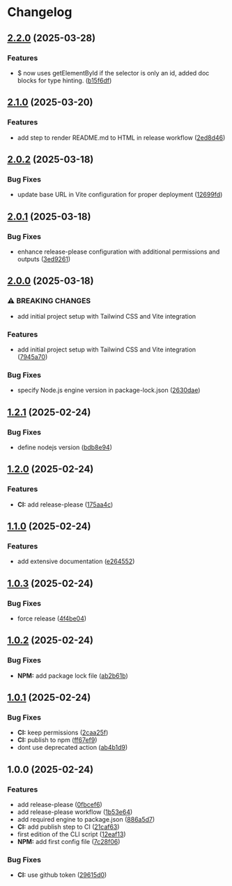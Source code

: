# Changelog

## [2.2.0](https://github.com/rvanbaalen/domjs/compare/domjs-v2.1.0...domjs-v2.2.0) (2025-03-28)


### Features

* $ now uses getElementById if the selector is only an id, added doc blocks for type hinting. ([b15f6df](https://github.com/rvanbaalen/domjs/commit/b15f6df2a7549adb73608c8068b94d73adf1d02a))

## [2.1.0](https://github.com/rvanbaalen/domjs/compare/domjs-v2.0.2...domjs-v2.1.0) (2025-03-20)


### Features

* add step to render README.md to HTML in release workflow ([2ed8d46](https://github.com/rvanbaalen/domjs/commit/2ed8d4657a3dcd30ee99e7a7eb4845a675d3f8c9))

## [2.0.2](https://github.com/rvanbaalen/domjs/compare/domjs-v2.0.1...domjs-v2.0.2) (2025-03-18)


### Bug Fixes

* update base URL in Vite configuration for proper deployment ([12699fd](https://github.com/rvanbaalen/domjs/commit/12699fd3665f15f3af23af34e72c4c01b0db51e6))

## [2.0.1](https://github.com/rvanbaalen/domjs/compare/domjs-v2.0.0...domjs-v2.0.1) (2025-03-18)


### Bug Fixes

* enhance release-please configuration with additional permissions and outputs ([3ed9261](https://github.com/rvanbaalen/domjs/commit/3ed92610dc4a888eedafe0d2c96aaedf335a1652))

## [2.0.0](https://github.com/rvanbaalen/domjs/compare/domjs-v1.2.1...domjs-v2.0.0) (2025-03-18)


### ⚠ BREAKING CHANGES

* add initial project setup with Tailwind CSS and Vite integration

### Features

* add initial project setup with Tailwind CSS and Vite integration ([7945a70](https://github.com/rvanbaalen/domjs/commit/7945a70d88ba583b841266cb1cb556be097298e6))


### Bug Fixes

* specify Node.js engine version in package-lock.json ([2630dae](https://github.com/rvanbaalen/domjs/commit/2630dae479edf770a9882158e9417096bc339a49))

## [1.2.1](https://github.com/rvanbaalen/domjs/compare/domjs-v1.2.0...domjs-v1.2.1) (2025-02-24)


### Bug Fixes

* define nodejs version ([bdb8e94](https://github.com/rvanbaalen/domjs/commit/bdb8e94dbf7642113f6cdce9cfad684a375ed27f))

## [1.2.0](https://github.com/rvanbaalen/domjs/compare/domjs-v1.1.0...domjs-v1.2.0) (2025-02-24)


### Features

* **CI:** add release-please ([175aa4c](https://github.com/rvanbaalen/domjs/commit/175aa4c74149579d90f9c930f9fa490427dfa517))

## [1.1.0](https://github.com/rvanbaalen/runner-manager/compare/runner-manager-v1.0.3...runner-manager-v1.1.0) (2025-02-24)


### Features

* add extensive documentation ([e264552](https://github.com/rvanbaalen/runner-manager/commit/e264552e12569ffff4feafaa57a3ab13e3dab98c))

## [1.0.3](https://github.com/rvanbaalen/runner-manager/compare/runner-manager-v1.0.2...runner-manager-v1.0.3) (2025-02-24)


### Bug Fixes

* force release ([4f4be04](https://github.com/rvanbaalen/runner-manager/commit/4f4be04be494da951c08d8c456c446472e4131f0))

## [1.0.2](https://github.com/rvanbaalen/runner-manager/compare/runner-manager-v1.0.1...runner-manager-v1.0.2) (2025-02-24)


### Bug Fixes

* **NPM:** add package lock file ([ab2b61b](https://github.com/rvanbaalen/runner-manager/commit/ab2b61b36daf866430e75168352485d13e51985c))

## [1.0.1](https://github.com/rvanbaalen/runner-manager/compare/runner-manager-v1.0.0...runner-manager-v1.0.1) (2025-02-24)


### Bug Fixes

* **CI:** keep permissions ([2caa25f](https://github.com/rvanbaalen/runner-manager/commit/2caa25f0cc77d3bb564ba4f9905559340471cf3e))
* **CI:** publish to npm ([ff67ef9](https://github.com/rvanbaalen/runner-manager/commit/ff67ef9d56a60b9ee9aee8e2525af94d2f1ad219))
* dont use deprecated action ([ab4b1d9](https://github.com/rvanbaalen/runner-manager/commit/ab4b1d9431724c4c9dbbdaf4d61bec488d6ead9c))

## 1.0.0 (2025-02-24)


### Features

* add release-please ([0fbcef6](https://github.com/rvanbaalen/runner-manager/commit/0fbcef6d4f370430233101f9d6822d8fbdb96154))
* add release-please workflow ([1b53e64](https://github.com/rvanbaalen/runner-manager/commit/1b53e64796873de69bc3b5c8a3c2a60aadbd6c6d))
* add required engine to package.json ([886a5d7](https://github.com/rvanbaalen/runner-manager/commit/886a5d76b7114489f17e810f9c7a75d81c84bb27))
* **CI:** add publish step to CI ([21caf63](https://github.com/rvanbaalen/runner-manager/commit/21caf63cd9967ce5fc82543cca80b38ae52cf07e))
* first edition of the CLI script ([12eaf13](https://github.com/rvanbaalen/runner-manager/commit/12eaf136629ff8b7c07b5d6856173f6793bbe8b7))
* **NPM:** add first config file ([7c28f06](https://github.com/rvanbaalen/runner-manager/commit/7c28f06e79f87badf34d91e99675d5214df5753a))


### Bug Fixes

* **CI:** use github token ([29615d0](https://github.com/rvanbaalen/runner-manager/commit/29615d04a717832d4f37c4b0b83a20f82dc1f346))
